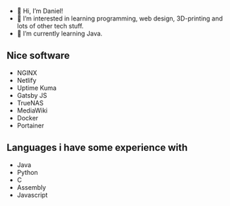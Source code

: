 - 👋 Hi, I’m Daniel!
- 👀 I’m interested in learning programming, web design, 3D-printing and lots of other tech stuff.
- 🌱 I’m currently learning Java.

<!---
Danster2020/Danster2020 is a ✨ special ✨ repository because its `README.md` (this file) appears on your GitHub profile.
You can click the Preview link to take a look at your changes.
--->

## Nice software

- NGINX
- Netlify
- Uptime Kuma
- Gatsby JS
- TrueNAS
- MediaWiki
- Docker
- Portainer

## Languages i have some experience with

- Java
- Python
- C
- Assembly
- Javascript
